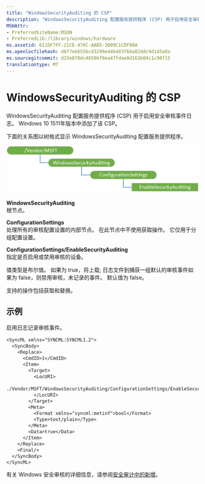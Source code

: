 ```yaml
---
title: "WindowsSecurityAuditing 的 CSP"
description: "WindowsSecurityAuditing 配置服务提供程序 (CSP) 用于启用安全审核事件日志。 Windows 10 1511年版本中添加了该 CSP。"
MSHAttr:
- PreferredSiteName:MSDN
- PreferredLib:/library/windows/hardware
ms.assetid: 611DF7FF-21CE-476C-AAB5-3D09C1CDF08A
ms.openlocfilehash: d8f7eb655bcd3299e44b483f66a82ddc9d145a0a
ms.sourcegitcommit: d33e870dc4850bf0ea47fdae0d163b04c1c90f15
translationtype: MT
---
```

# <a name="windowssecurityauditing-csp"></a>WindowsSecurityAuditing 的 CSP


WindowsSecurityAuditing 配置服务提供程序 (CSP) 用于启用安全审核事件日志。 Windows 10 1511年版本中添加了该 CSP。

下面的关系图以树格式显示 WindowsSecurityAuditing 配置服务提供程序。

![windowssecurityauditing 的 csp 图](images/provisioning-csp-windowssecurityauditing.png)

<a href="" id="windowssecurityauditing"></a>**WindowsSecurityAuditing**  
根节点。

<a href="" id="configurationsettings"></a>**ConfigurationSettings**  
处理所有的审核配置设置的内部节点。 在此节点中不使用获取操作。 它仅用于分组配置设置。

<a href="" id="configurationsettings-enablesecurityauditing"></a>**ConfigurationSettings/EnableSecurityAuditing**  
指定是否启用或禁用审核的设备。

值类型是布尔值。 如果为 true，将上载; 日志文件到捕获一组默认的审核事件如果为 false，则禁用审核，未记录的事件。 默认值为 false。

支持的操作包括获取和替换。

## <a name="examples"></a>示例


启用日志记录审核事件。

``` syntax
<SyncML xmlns="SYNCML:SYNCML1.2">
  <SyncBody>
    <Replace>
      <CmdID>1</CmdID>
      <Item>
        <Target>
          <LocURI>
            ./Vendor/MSFT/WindowsSecurityAuditing/ConfigurationSettings/EnableSecurityAuditing
          </LocURI>
        </Target>
        <Meta>
          <Format xmlns="syncml:metinf">bool</Format>
          <Type>text/plain</Type>
        </Meta>
        <Data>true</Data>
      </Item>
    </Replace>
    <Final/> 
  </SyncBody>
</SyncML>
```

有关 Windows 安全审核的详细信息，请参阅[安全审计中的新增](https://technet.microsoft.com/itpro/windows/whats-new/security-auditing)。

 

 






